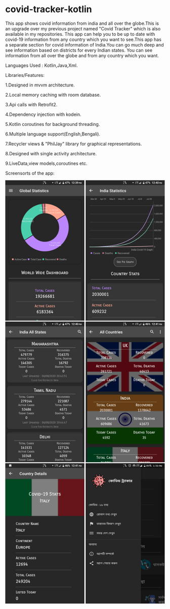 # covid-tracker-kotlin
This app shows covid information from india and all over the globe.This is an upgrade over my previous project named "Covid Tracker" which is also available in my repositories.
This app can help you to be up to date with covid-19 information from any country which you want to see.This app has a separate section for covid information of India.You can go much deep and see information based on districts for every Indian states.
You can see information from all over the globe and from any country which you want.

Languages Used : Kotlin,Java,Xml.

Libraries/Features:

1.Designed in mvvm architecture.

2.Local memory caching with room database.

3.Api calls with Retrofit2.

4.Dependency injection with kodein.

5.Kotlin coroutines for background threading.

6.Multiple language support(English,Bengali).

7.Recycler views & "PhilJay" library for graphical representations.

8.Designed with single activity architecture.

9.LiveData,view models,coroutines etc.

Screensorts of the app:

<img src="screenshots/screenshort1.png" width="250">
<img src="screenshots/screenshort2.png" width="250">
<img src="screenshots/screenshort3.png" width="250">
<img src="screenshots/screenshort4.png" width="250">
<img src="screenshots/screenshort5.png" width="250">
<img src="screenshots/screenshort6.png" width="250">
